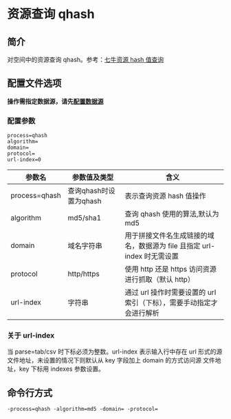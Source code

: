 # 资源查询 qhash

## 简介
对空间中的资源查询 qhash。参考：[七牛资源 hash 值查询](https://developer.qiniu.com/dora/manual/1297/file-hash-value-qhash)  

## 配置文件选项
**操作需指定数据源，请先[配置数据源](../docs/datasource.md)**  

### 配置参数
```
process=qhash 
algorithm=  
domain=
protocol=
url-index=0
```  
|参数名|参数值及类型 | 含义|  
|-----|-------|-----|  
|process=qhash| 查询qhash时设置为qhash| 表示查询资源 hash 值操作|  
|algorithm| md5/sha1| 查询 qhash 使用的算法,默认为 md5|  
|domain| 域名字符串| 用于拼接文件名生成链接的域名，数据源为 file 且指定 url-index 时无需设置|  
|protocol| http/https| 使用 http 还是 https 访问资源进行抓取（默认 http）|  
|url-index| 字符串| 通过 url 操作时需要设置的 url 索引（下标），需要手动指定才会进行解析|  

### 关于 url-index
当 parse=tab/csv 时下标必须为整数。url-index 表示输入行中存在 url 形式的源文件地址，未设置的情况下则默认从 key 字段加上 domain 的方式访问源
文件地址，key 下标用 indexes 参数设置。  

## 命令行方式
```
-process=qhash -algorithm=md5 -domain= -protocol= 
```

